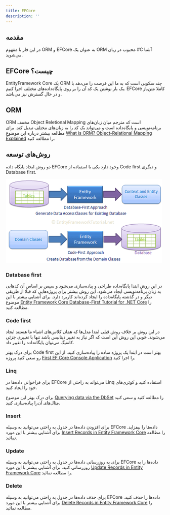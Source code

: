 ```yaml
---
title: EFCore
description: ''
---
```


## مقدمه

در این فاز با مفهوم ORM
و EFCore
به عنوان یک ORM
محبوب در زبان #C
آشنا می‌شوید.

## EFCore چیست؟

EntityFramework Core
یک ORM
چند سکویی است که به ما این فرصت را می‌دهد با یک بار نوشتن یک کد آن را بر روی پایگاه‌داده‌های مختلف اجرا کنیم. EFCore
کاملا متن‌باز و در حال گسترش نیز می‌باشد.

## ORM

ORM
مخفف Object Reletional Mapping
است که مترجم میان زبان‌های برنامه‌نویسی و پایگاه‌داده است و می‌تواند یک کد را به زبان‌های مختلف تبدیل کند. برای مطالعه بیشتر درباره این موضوع [What is ORM? Object-Relational Mapping Explained](https://www.ictshore.com/software-design/what-is-orm/)
را مطالعه کنید.

## روش‌های توسعه

دو روش ایجاد پایگاه داده EFCore
وجود دارد یکی با استفاده از Code first
و دیگری Database first.

![EFCore Dev Approaces](./images/phase08-ef-core-dev-approaces.png)

### Database first

در این روش ابتدا پایگاه‌داده طراحی و پیاده‌سازی می‌شود و سپس بر اساس آن کدهایی به زبان‌ برنامه‌نویسی ایجاد می‌شود. این روش بیشتر برای پروژه‌هایی که قبلا از طریقی دیگر و در گذشته پایگاه‌داده را ایجاد کرده‌اند کاربرد دارد. برای آشنایی بیشتر با این موضوع [Entity Framework Core Database-First Tutorial for .NET Core](https://www.devart.com/dotconnect/sqlite/docs/EFCore-Database-First-NET-Core.html)
را مطالعه کنید.

### Code first

در این روش بر خلاف روش قبلی ابتدا مدل‌ها که همان کلاس‌های اشیاء ما هستند ایجاد می‌شوند. خوبی این روش این است که اگر نیاز به تغییر دیتابیس باشد تنها با تغییری جزئی کانفیگ می‌توان پایگاه‌داده را تغییر داد.

برای درک بهتر Code first
بهتر است در ابتدا یک پروژه ساده را پیاده‌سازی کنید. از این رو سعی کنید پروژه [First EF Core Console Application](https://www.entityframeworktutorial.net/efcore/entity-framework-core-console-application.aspx)
را اجرا کنید.

### Linq

برای فراخوانی داده‌ها در EFCore
می‌تواند به راحتی از Linq
استفاده کنید و کوئری‌های خود را ایجاد کنید.

برای درک بهتر این موضوع [Querying data via the DbSet](https://www.learnentityframeworkcore.com/dbset/querying-data)
را مطالعه کنید و سعی کنید مثال‌های آن‌را پیاده‌سازی کنید.

### Insert

برای افزودن داده‌ها در جدول به راحتی می‌توانید به وسیله EFCore
داده‌ها را بیفزاید. برای آشنایی بیشتر با این مورد [Insert Records in Entity Framework Core](https://www.yogihosting.com/insert-records-entity-framework-core/)
را مطالعه نمائید.

### Update

برای به روزرسانی داده‌ها در جدول به راحتی می‌توانید به وسیله EFCore
داده‌ها را به روزرسانی کنید. برای آشنایی بیشتر با این مورد [Update Records in Entity Framework Core](https://www.yogihosting.com/update-records-entity-framework-core/)
را مطالعه نمائید.

### Delete

برای حذف داده‌ها در جدول به راحتی می‌توانید به وسیله EFCore داده‌ها را حذف کنید. برای آشنایی بیشتر با این مورد [Delete Records in Entity Framework Core](https://www.yogihosting.com/delete-records-entity-framework-core/)
را مطالعه نمائید.
